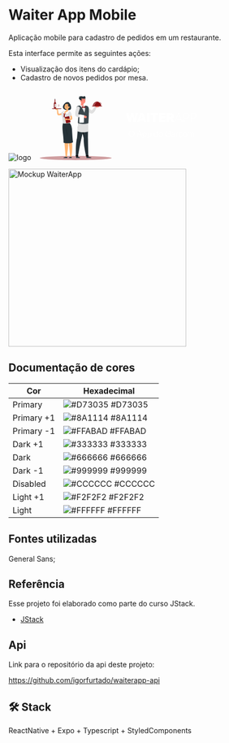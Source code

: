 
# Waiter App Mobile

Aplicação mobile para cadastro de pedidos em um restaurante.

Esta interface permite as seguintes ações:
- Visualização dos itens do cardápio;
- Cadastro de novos pedidos por mesa.

![logo](https://github.com/igorfurtado/waiterapp-mobile/assets/70289587/31f98dcd-492e-464f-8fd2-495c9d2a674c)<svg xmlns="http://www.w3.org/2000/svg" width="334" height="140" fill="none"><path fill="#8A1114" d="M87.395 140c39.148 0 70.883-1.853 70.883-4.138 0-2.286-31.735-4.139-70.883-4.139-39.147 0-70.882 1.853-70.882 4.139 0 2.285 31.735 4.138 70.882 4.138Z" opacity=".4"/><path fill="#263238" d="M66.7 27.434c-2.848 2.347-5.63 6.13-4 10.236 1.63 4.106 12.064 4.519 14.258 2.83 2.852-2.194.333-11.962-1.89-12.02-.168-3.623-5.988-3.01-8.368-1.046Z"/><path fill="#FFB573" d="M62.711 66.972s1.145 20.816 2.406 32.087c.128 10.583 2.559 34.492 2.559 34.492h2.672c.45-11.863 3.751-22.94 1.558-33.403 5.118-20.546 1.612-33.162 1.612-33.162l-10.807-.014Z"/><path fill="#FFB573" d="M65.621 66.986s5.502 23.09 7.008 32.924c1.587 10.332 3.949 30.38 3.84 33.634h2.306s3.875-20.283.289-33.268c2.957-29.247-4.34-33.268-4.34-33.268l-9.103-.022ZM52.428 40.28c-.172-1.246-2.46-1.352-2.46-1.352l-1.098-.552a.87.87 0 0 0-1.18.263l-.366.607a1.097 1.097 0 0 0 .406 1.367l.332.241c.566.405 1.236.64 1.93.677l1.013.055a1.86 1.86 0 0 0 .658-.08 1.097 1.097 0 0 0 .754-1.226h.01Z"/><path fill="#FFB573" d="M64.48 47.574a5.51 5.51 0 0 1-.314.303l-.288.256c-.19.161-.388.31-.582.46a17.55 17.55 0 0 1-1.21.82c-.829.499-1.7.924-2.603 1.272a16.142 16.142 0 0 1-5.637 1.097h-.168a2.15 2.15 0 0 1-.764-.158 2.365 2.365 0 0 1-.732-.475 3.221 3.221 0 0 1-.661-.936 7.11 7.11 0 0 1-.508-1.546 18.094 18.094 0 0 1-.366-2.786 35.677 35.677 0 0 1 .11-5.381.819.819 0 0 1 1.627-.022v.022c.197 1.703.424 3.433.73 5.089.136.802.323 1.594.56 2.372.095.319.224.625.388.914.065.106.131.157.102.12a.45.45 0 0 0-.175-.116.698.698 0 0 0-.187-.055h-.099a16.077 16.077 0 0 0 2.333-.387c.76-.19 1.505-.435 2.23-.732a14.58 14.58 0 0 0 2.08-1.096 13.5 13.5 0 0 0 1.411-.998l.212-.176.161-.143.095-.084a1.642 1.642 0 0 1 2.252 2.388l.004-.022Z"/><path fill="#E0E0E0" d="M66.28 43.516c-2.893-.483-5.928 1.484-7.5 3.084-.811 2.442 1.788 5.41 1.788 5.41s3.703-2.273 5.038-3.827c1.334-1.553 2.34-4.39.672-4.668Z"/><path fill="#263238" d="M75.236 66.708s4.08 2.896 4.848 12.521c.307 3.791.859 18.916 2.021 25.423-4.186 2.99-16.718 2.581-18.68.833.555-13.16-4.476-30.617-.827-38.645 6.04-.742 12.638-.132 12.638-.132Z"/><path fill="#000" d="M71.098 94.313c.055-5.53-.76-13.142-3.236-17.654.845 5.63 3.236 17.654 3.236 17.654Z" opacity=".2"/><path fill="#E0E0E0" d="M60.682 47.976c0 3.133-2.497 4.778.33 7.19.167 2.706.365 7.55 1.195 11.963.859 1.195 7.14 1.096 13.665-.318-.852-3.784-.537-9.948 1.697-18.378a3.505 3.505 0 0 0-2.794-4.318 32.452 32.452 0 0 0-1.689-.256c-2.04-.3-4.1-.454-6.163-.46-.666 0-1.356.044-2.015.088a4.504 4.504 0 0 0-4.226 4.489Z"/><path fill="#8A1114" d="m74.014 53.416-7.66 1.734a.541.541 0 0 0-.407.647l2.48 10.95a.541.541 0 0 0 .646.408l7.66-1.734a.541.541 0 0 0 .407-.648l-2.48-10.95a.541.541 0 0 0-.646-.407Zm-6.334-5.978s-1.24 1.485-2.263 1.828l-.117.732a5.55 5.55 0 0 0 3.374-1.74l-.995-.82Zm-3.367-.895s-.052 1.93.482 2.873l-.398.63a5.56 5.56 0 0 1-1.382-3.54l1.297.037Z"/><path fill="#FFB573" d="M72.834 36.906c-.49 1.945-1.064 5.531.252 6.946 0 0-4.902 1.338-8.097 5.725-1.463-4.61 1.948-6.185 1.948-6.185 2.234-.366 2.263-1.997 1.956-3.561l3.941-2.925Z"/><path fill="#000" d="m71.23 38.102-2.333 1.736a6.4 6.4 0 0 1 .131 1.097c.849-.059 2.055-.896 2.194-1.77a3.08 3.08 0 0 0 .007-1.063Z" opacity=".2"/><path fill="#FFB573" d="M75.108 33.44c-.94 3.152-1.268 4.508-3.246 5.747-2.976 1.861-6.58-.054-6.603-3.44 0-3.049 1.525-7.677 4.914-8.181 3.389-.505 5.89 2.72 4.935 5.874Z"/><path fill="#263238" d="M72.651 28.838c-.888 3.038-.127 6.215 1.686 6.58 2.519-.94 2.394-3.736 1.75-5.016-.642-1.28-2.924-3.315-3.436-1.564Z"/><path fill="#263238" d="M74.03 34.296c-1.4.464-1.671 1.404-1.671 1.404s.961-.68 1.883-.552a1.974 1.974 0 0 1-.212-.852Zm-3.499-1.152c-.062.26-.249.435-.42.395-.172-.04-.264-.292-.201-.552.062-.26.248-.439.42-.395.172.044.249.293.201.552Zm-3.243-.771c-.062.26-.248.435-.42.391-.172-.044-.263-.289-.201-.552.062-.263.248-.435.42-.391.172.044.267.289.201.552Z"/><path fill="#263238" d="m67.168 31.854-.589-.34s.209.57.589.34Z"/><path fill="#ED893E" d="M67.903 32.797a6.904 6.904 0 0 1-1.324 1.426 1.193 1.193 0 0 0 .896.413l.428-1.839Z"/><path fill="#FFB573" d="M75.126 36.603a2.08 2.08 0 0 1-1.568.73c-.764-.021-.896-.898-.475-1.619.365-.65 1.228-1.422 1.894-1.053.665.37.668 1.35.15 1.942Z"/><path fill="#263238" d="M71.142 32.026a.168.168 0 0 1-.084-.096 1.31 1.31 0 0 0-.79-.84.161.161 0 0 1-.088-.25.15.15 0 0 1 .165-.054 1.616 1.616 0 0 1 1.012 1.05.15.15 0 0 1-.098.197.16.16 0 0 1-.117-.007Zm-5.031-1.21a.165.165 0 0 1-.113-.04.16.16 0 0 1 0-.224 1.546 1.546 0 0 1 1.33-.526.165.165 0 0 1 .136.183.157.157 0 0 1-.18.131 1.216 1.216 0 0 0-1.049.424.16.16 0 0 1-.124.052Zm4.292 1.813-.589-.344s.209.574.59.344Z"/><path fill="#FFB573" d="m70.213 58.585-2.925-.567.33 3.36s2.193-.095 3.443-1.097l.117-.438c-.135-.728-.3-.995-.965-1.258Z"/><path fill="#FFB573" d="m65.53 59.452.34 1.422a.84.84 0 0 0 .943.632l.819-.128-.329-3.36-1.247.454a.837.837 0 0 0-.526.98Zm11.223-12.88a43.674 43.674 0 0 1 2.322 5.264c.329.903.64 1.828.888 2.775.271.981.455 1.985.548 2.998.022.267.033.541.037.819v.256a2.071 2.071 0 0 1-.307.888c-.17.263-.391.488-.65.662a3.428 3.428 0 0 1-1.04.464 7.057 7.057 0 0 1-.85.18c-.997.125-2.003.163-3.006.113a38.89 38.89 0 0 1-5.663-.68.815.815 0 0 1 .14-1.62c1.827-.033 3.677-.08 5.457-.216.853-.059 1.7-.18 2.534-.365.17-.04.337-.09.5-.154a.57.57 0 0 0 .22-.117.464.464 0 0 0-.168.172.927.927 0 0 0-.14.399.47.47 0 0 0 0 .073c0-.187-.032-.366-.061-.57a24.345 24.345 0 0 0-1.488-4.94 73.957 73.957 0 0 0-2.194-4.91v-.029a1.646 1.646 0 0 1 2.925-1.484l-.004.022Z"/><path fill="#E0E0E0" d="M74.966 44.229c2.094.387 3.027 2.27 4.547 6.028-.464 2.53-4.182 3.86-4.182 3.86s-2.135-3.783-2.559-5.79c-.424-2.007.08-4.49 2.194-4.098Z"/><path fill="#263238" d="M70.538 133.58a.228.228 0 0 0-.24-.149l-2.48-.037a1.356 1.356 0 0 0-.73.157 9.291 9.291 0 0 1-3.737 1.335c-.526.08-.289.968.954.983 2.051.022 2.424-.132 4.175-.113 1.495.018.782.084 1.97.113.286 0 .52-.179.483-.366l-.395-1.923Zm8.552 0a.23.23 0 0 0-.242-.149l-2.022-.037a1.338 1.338 0 0 0-.73.157c-.732.508-.63 1.097-2.297 1.335-.526.08-.267.968.976.983 2.051.022 1.927-.113 2.76-.113.834 0 .322.084 1.514.113.285 0 .515-.179.472-.366l-.432-1.923Z"/><path fill="#FAFAFA" d="M66.33 48.002c1.039.043 2.943.895 3.554 1.805.863-.895 4.233-2.975 4.292-5.794a2.925 2.925 0 0 0-1.495-.768s-4.497 2.175-6.35 4.757Zm-1.681-.147s-.282-2.277 2.475-4.49c-.278-.226-1.367.03-1.367.03s-3.221 1.386-3.126 4.972a2.767 2.767 0 0 1 2.018-.512Z"/><path fill="#8A1114" d="M64.24 48.82c-.4.187-.556 1.485 0 1.788.555.303.5-.936.822-1.36.322-.424-.124-.753-.823-.428Z"/><path fill="#8A1114" d="M64.73 49.325c-.286.365.083 1.608.697 1.605.615-.004.085-1.097.205-1.638.12-.541-.416-.61-.903.033Z"/><path fill="#8A1114" d="M64.813 50.25c-.683-1.057-.73 4.511.925 6.705-.11-2.161 1.05-5.225-.925-6.705Z"/><path fill="#8A1114" d="M64.751 50.202c-.303-1.075-1.828 3.634-.983 5.934.479-1.861 2.266-4.157.983-5.934Z"/><path fill="#263238" d="M69.847 35.641c.16-.07.313-.152.457-.248a.087.087 0 0 0 .02-.096.086.086 0 0 0-.02-.029.099.099 0 0 0-.131-.022 2.625 2.625 0 0 1-2.245.326.093.093 0 0 0-.07-.002.092.092 0 0 0-.05.05.091.091 0 0 0 .054.116 2.78 2.78 0 0 0 1.985-.095Z"/><path fill="#8A1114" d="M59.238 38.218H40.561v.607h18.677v-.607Zm-.446.607H41.007l.782.424h16.22l.783-.424Z"/><path fill="#000" d="M58.792 38.825H41.007l.782.424h16.22l.783-.424Z" opacity=".2"/><path fill="#263238" d="M46.545 21.961a.417.417 0 0 1-.413-.413v-1.385a.417.417 0 0 1 .413-.414.417.417 0 0 1 .413.414v1.385a.417.417 0 0 1-.413.413Z"/><path fill="#263238" d="M47.21 20.078v-.182a.322.322 0 0 0-.321-.322h-.687a.322.322 0 0 0-.322.322v.182c0 .178.144.322.322.322h.687a.322.322 0 0 0 .322-.322Z"/><path fill="#8A1114" d="M47.207 24.97v-3.952a.165.165 0 0 0-.16-.165h-1.003a.165.165 0 0 0-.16.165v3.952a2.1 2.1 0 0 1-.706 1.572 2.127 2.127 0 0 0-.706 1.576v10.137h4.142V28.118a2.115 2.115 0 0 0-.705-1.576 2.11 2.11 0 0 1-.702-1.572Z"/><path fill="#E0E0E0" d="M48.614 29.317H45.88v6.554h2.734v-6.554Z"/><path fill="#8A1114" d="M52.497 38.218h-.494c.165.012.33.012.494 0Zm2.979 0h-.497c.166.011.332.011.497 0Z"/><path fill="#8A1114" d="M51.835 30.486v1.664c0 1.323.753 2.424 1.707 2.559v2.925c0 .45-.438.577-.778.606h1.948c-.34-.029-.778-.157-.778-.606v-2.925c.954-.132 1.707-1.232 1.707-2.56v-1.663h-3.806Z" opacity=".2"/><path fill="#263238" d="M74.487 28.922c-1.463.621-6.361.811-8.28.395 1.984-2.804 6.444-3.627 8.28-.395Zm4.61 10.017a.095.095 0 0 1-.073-.037c-.048-.066-1.127-1.652-1.148-5.9 0-1.773-.545-3.2-1.463-3.92a1.978 1.978 0 0 0-1.736-.394.09.09 0 0 1-.07-.012.092.092 0 0 1 .029-.167 2.193 2.193 0 0 1 1.887.427c.969.757 1.528 2.238 1.539 4.062.022 4.182 1.097 5.784 1.097 5.798a.09.09 0 0 1 .015.069.092.092 0 0 1-.037.06.102.102 0 0 1-.04.014Zm26.307-21.522c1.02 1.396 1.016 3.572.669 4.752-1.828-.83-1.543-3.213-1.543-3.213l.874-1.539Z"/><path fill="#E0E0E0" d="m110.869 34.702 1.053 1.159 1.097 1.177a69.043 69.043 0 0 0 2.215 2.27c.366.365.731.731 1.123 1.053.391.322.731.665 1.115.961.384.296.731.56 1.071.786.256.172.525.324.804.454l-.559-.088a.73.73 0 0 0-.475.106s.087 0 .212-.073c.339-.208.654-.453.939-.731a22.906 22.906 0 0 0 2.095-2.278 64.266 64.266 0 0 0 2.054-2.632 275.66 275.66 0 0 0 2.018-2.738l.033-.04a1.65 1.65 0 0 1 2.896 1.462 36.209 36.209 0 0 1-1.283 3.403 41.168 41.168 0 0 1-1.609 3.29 22.558 22.558 0 0 1-2.15 3.243 10.989 10.989 0 0 1-1.623 1.638 6.21 6.21 0 0 1-1.29.804 4.792 4.792 0 0 1-2.168.446 2.176 2.176 0 0 1-.41-.055l-.153-.032a10.164 10.164 0 0 1-2.307-.86 16.24 16.24 0 0 1-1.773-1.049 28.139 28.139 0 0 1-2.976-2.306 43.386 43.386 0 0 1-2.607-2.49 46.736 46.736 0 0 1-1.21-1.309 47.229 47.229 0 0 1-1.18-1.39 3.293 3.293 0 0 1 .57-4.365 3.29 3.29 0 0 1 4.401.11l.077.074Z"/><path fill="#FF8B7B" d="m127.269 36.102 3.258.157-1.057-4.387s-3.031.223-3.517 1.78a.794.794 0 0 0 .029.527l.6 1.437a.786.786 0 0 0 .687.486Z"/><path fill="#FF8B7B" d="m133.433 33.656-.629-1.462a1.308 1.308 0 0 0-1.51-.753l-1.828.45 1.057 4.386 2.193-.884a1.31 1.31 0 0 0 .727-.717 1.3 1.3 0 0 0-.01-1.02Z"/><path fill="#263238" d="M103.166 96.854c-3.458-15.212-5.597-33.553-5.597-33.553l14.181-.227s-.197 24.717-.168 35.07c.037 10.767.783 34.46.783 34.46h-4.303s-5.554-22.443-4.896-35.75Z"/><path fill="#000" d="m102.062 75.866-2.244 3.327c.669 4.153 1.462 8.726 2.387 13.208.388-6.887.322-14.89-.143-16.535Z"/><path fill="#263238" d="M118.104 134.714s-5.926-1.397-6.372-2.336h-3.29l.022 3.484h2.032l.311-.322.516.322c1.645 0 6.017-.066 7.052-.435a.774.774 0 0 0-.271-.713ZM89.976 96.426c1.642-15.3 1.59-25.52 3.59-33.06l12.913-.193s-5.378 24.267-7.875 34.365c-2.497 10.097-6.77 35.059-6.77 35.059h-3.985s-1.254-24.34 2.127-36.17Z"/><path fill="#E0E0E0" d="M92.543 66.346c-.286 1.828-1.302 12.642-2.355 16.58 8.61 3.82 21.771 2.317 22.177-.161-.121-4.592-.366-16.419-.366-16.419H92.543Z"/><path fill="#000" d="M93.022 68.353a13.085 13.085 0 0 0 2.16 2.65s-1.857-.332-2.16-2.65Zm17.306 2.548a10.7 10.7 0 0 0 1.192-2.365s.084 1.868-1.192 2.365Zm-17.226-1.169c.199.732.492 1.435.874 2.09a1.927 1.927 0 0 1-.874-2.09Z" opacity=".1"/><path fill="#263238" d="M95.548 134.714s-3.696-1.397-4.12-2.336h-3.29l-.066 3.484h2.694l.318-.322.508.322c1.645 0 3.162-.066 4.208-.435a.75.75 0 0 0-.252-.713Zm-2.457-101.87c4.563-.566 11.077-.511 15.446.242a5.29 5.29 0 0 1 4.292 4.449c.917 6.599.128 18.13-.457 29.736-9.981 3.415-20.51-.047-20.51-.047-.365-2.34.454-10.014 1.002-14.108-.822-4.23-2.559-9.074-3.721-14.693a4.604 4.604 0 0 1 3.948-5.579Z"/><path fill="#fff" d="M93.091 32.844c4.563-.566 11.077-.511 15.446.242a5.29 5.29 0 0 1 4.292 4.449c.917 6.599.128 18.13-.457 29.736-9.981 3.415-20.51-.047-20.51-.047-.365-2.34.454-10.014 1.002-14.108-.822-4.23-2.559-9.074-3.721-14.693a4.604 4.604 0 0 1 3.948-5.579Z" opacity=".1"/><path fill="#FF8B7B" d="m97.606 24.133 5.191 4.259c-.672 1.787-.884 3.655 2.048 4.361.731.969-.366 2.669-1.668 3.33-3.078-.701-4.85-1.528-6.046-3.17.376-1.286.976-6.137.475-8.78Z"/><path fill="#000" d="m99.77 25.91 3.027 2.478a6.692 6.692 0 0 0-.365 1.28c-1.174.084-2.804-1.097-2.877-2.172a4.362 4.362 0 0 1 .215-1.587Z" opacity=".2"/><path fill="#FF8B7B" d="M96.86 21.23c.475 3.257.585 5.188 2.38 6.716 2.702 2.3 6.621.427 7.133-2.925.457-3.009-.395-7.83-3.711-8.84a4.537 4.537 0 0 0-5.802 5.049Z"/><path fill="#263238" d="M96.83 22.733a2.56 2.56 0 0 0 2.695.69c-.782-.793-.022-3.695-.804-4.876 1.514.3 7.407 1.155 7.97-.889.61-2.193-1.828-3.944-3.196-4.109.403.914.366 1.576-1.133 1.28-1.499-.296-7.677-1.722-6.993 1.173-1.99 0-2.124 2.896-.67 4.281a14.985 14.985 0 0 1 2.132 2.45Z"/><path fill="#263238" d="M95.734 15.863c-1.192-.296-.819-1.393-.552-1.506-1.115.27-1.52 1.367-.175 1.872 1.345.504.727-.366.727-.366Z"/><path fill="#FF8B7B" d="M95.943 23.23a2.83 2.83 0 0 0 1.396 1.67c.896.457 1.546-.296 1.462-1.239-.069-.852-.614-2.113-1.594-2.193a1.291 1.291 0 0 0-1.264 1.762Z"/><path fill="#263238" d="M101.434 21.347c.022.267.182.472.365.457.183-.015.3-.249.278-.512-.022-.263-.183-.472-.366-.457-.182.015-.299.245-.277.512Zm3.187-.077c.022.267.183.472.366.454.183-.019.296-.245.274-.512-.022-.267-.183-.468-.365-.454-.183.015-.296.245-.275.512Z"/><path fill="#FF5652" d="M103.974 21.628a9.423 9.423 0 0 0 1.463 2.165c-.435.482-1.254.365-1.254.365l-.209-2.53Z"/><path fill="#263238" d="M100.94 20.499a.144.144 0 0 1-.077 0 .154.154 0 0 1-.087-.205 1.572 1.572 0 0 1 1.063-.972.158.158 0 1 1 .063.31 1.253 1.253 0 0 0-.838.78.157.157 0 0 1-.05.059.158.158 0 0 1-.074.028Zm5.531-.424a.152.152 0 0 1-.131-.073 1.24 1.24 0 0 0-.947-.618.156.156 0 0 1-.143-.1.157.157 0 0 1-.011-.061.16.16 0 0 1 .165-.154 1.559 1.559 0 0 1 1.206.768.163.163 0 0 1 .018.118.161.161 0 0 1-.069.098.133.133 0 0 1-.088.022Z"/><path fill="#E0E0E0" d="M97.13 32.914s5.327 8.094 7.353 13.804c1.996-6.7 2.226-12.064.365-13.965-.599.757-3.012 1.78-7.717.16Zm-1.816 5.981-.516 1.462-.511 1.521a75.181 75.181 0 0 0-.94 3.027c-.146.5-.274.998-.391 1.488-.117.49-.23.976-.311 1.44-.08.465-.142.914-.183 1.316-.02.308-.02.617 0 .925l-.19-.533c-.153-.29-.31-.366-.318-.366-.007 0 .051.073.165.154.34.2.702.362 1.078.482.972.327 1.965.588 2.972.782 1.071.212 2.175.366 3.29.549 1.116.183 2.263.31 3.367.468h.052a1.65 1.65 0 0 1 .084 3.25 36.097 36.097 0 0 1-3.601.497 37.88 37.88 0 0 1-3.656.157 22.727 22.727 0 0 1-3.875-.34 11.194 11.194 0 0 1-2.194-.647 6.043 6.043 0 0 1-1.323-.753 4.78 4.78 0 0 1-1.426-1.689 2.187 2.187 0 0 1-.15-.388l-.04-.15a10.235 10.235 0 0 1-.347-2.438c-.018-.687.008-1.374.077-2.058.116-1.25.318-2.489.603-3.71a40.79 40.79 0 0 1 .943-3.481 39.302 39.302 0 0 1 1.232-3.389 3.29 3.29 0 0 1 6.145 2.343l-.036.08Z"/><path fill="#FF8B7B" d="m103.346 52.081 3.231.402-1.784 4.135s-2.95-.73-3.162-2.354a.77.77 0 0 1 .121-.512l.833-1.312a.787.787 0 0 1 .761-.359Zm5.655 3.462-.87 1.346a1.308 1.308 0 0 1-1.616.482l-1.722-.753 1.784-4.135 2.015 1.247a1.295 1.295 0 0 1 .585.82 1.309 1.309 0 0 1-.176.993Z"/><path fill="#FAFAFA" d="M97.39 31.656a3.039 3.039 0 0 0-1.766.95 10.602 10.602 0 0 0 5.85 3.913c-.168-.56.336-2.194.892-2.779-2.044-.303-4.976-2.084-4.976-2.084Z"/><path fill="#FAFAFA" d="M103.006 31.857a5.029 5.029 0 0 1 1.934.794s2.047 2.285-.366 3.575c.164-.56-1.097-2.05-2.226-2.486 2.04-.303.658-1.883.658-1.883Z"/><path fill="#8A1114" d="M102.574 35.042c-1.616-.867-3.615-1.806-3.06-.29.556 1.518-.179 2.044.545 2.56.724.515 2.194-.9 2.68-1.097.486-.197-.165-1.173-.165-1.173Zm1.145-.012c1.232-.83 2.774-1.729 2.5-.248-.274 1.48.406 1.996-.132 2.497-.537.5-1.919-.9-2.358-1.097-.438-.197-.01-1.151-.01-1.151Z"/><path fill="#8A1114" d="M102.355 34.925c.365-.22 1.257-.497 1.7.098.442.596.3 1.594-.311 1.715a1.234 1.234 0 0 1-1.192-.42 1.095 1.095 0 0 0-.197-1.393Z"/><path fill="#000" d="m92.056 132.714-4.434.124-.234-2.511 5.151.307-.483 2.08Zm20.466-.007-4.789.131-.531-2.175 5.349-.519-.029 2.563Z"/><path fill="#fff" d="M102.084 51.23a30.043 30.043 0 0 0-6.88-1.189c-.497.03-.687 11.264-.647 15.86 0 .62 7.151.496 8.979.215.102-1.283.124-10.65.599-13.578a1.037 1.037 0 0 0-.621-1.119 2.905 2.905 0 0 0-1.43-.19Z"/><path fill="#8A1114" d="M139.516 33.247h-20.297v.577h20.297v-.577Zm-.424.577h-19.449l.746.406h17.961l.742-.406Z"/><path fill="#000" d="M139.092 33.824h-19.449l.746.406h17.961l.742-.406Z" opacity=".2"/><path fill="#8A1114" d="M130.205 25.087a.84.84 0 0 1-.998.825.836.836 0 0 1-.305-1.517.838.838 0 0 1 1.303.692Zm7.937 5.48a9.218 9.218 0 0 0-3.079-4.416l.227-.29a9.594 9.594 0 0 1 3.203 4.596l-.351.11Zm-4.347-5.257a9.11 9.11 0 0 0-1.276-.581l.124-.344a9.61 9.61 0 0 1 1.327.618l-.175.307Z"/><path fill="#8A1114" d="M129.368 25.087a8.303 8.303 0 0 0-8.303 8.302h16.605a8.302 8.302 0 0 0-8.302-8.302Z"/><path fill="#fff" d="M122.21 32.647h2.146a.322.322 0 0 0 .31-.263c.432-2.274 1.788-4.256 3.945-5.977a.286.286 0 0 0 .085-.338.288.288 0 0 0-.301-.174 7.577 7.577 0 0 0-6.503 6.394.32.32 0 0 0 .077.251.315.315 0 0 0 .241.107Z" opacity=".3"/><path fill="#263238" d="M102.954 25.109c.171.007.343-.001.512-.026a.087.087 0 0 0 .056-.037.09.09 0 0 0 .014-.065.104.104 0 0 0-.11-.077 2.558 2.558 0 0 1-2.128-.665.086.086 0 0 0-.098-.02.102.102 0 0 0-.03.02.094.094 0 0 0-.024.064c0 .023.008.046.024.064a2.718 2.718 0 0 0 1.784.742Z"/><path fill="#fff" d="m201.212 64.5-2.808-10.728-2.808 10.728h-4.584l-4.368-17.232h4.44l2.328 10.272 2.736-10.272h4.584l2.64 10.32 2.352-10.32h4.44L205.772 64.5h-4.56Zm12.48-6.768h7.32l1.176 3.576h-9.696l1.2-3.576Zm7.728 6.768-4.032-12.24-4.152 12.24h-4.584l6.384-17.232h4.968l6.312 17.232h-4.896Zm11.257 0h-4.536V47.268h4.536V64.5Zm11.858 0h-4.536V51.372h-5.28v-4.104h15.096v4.104h-5.28V64.5Zm19.517-3.936V64.5H251.86V47.268h12.024v3.936h-7.488v2.472h6.792v3.936h-6.792v2.952h7.656Zm7.133 3.936h-4.536V47.268h7.056c2.336 0 4.136.504 5.4 1.512 1.28.992 1.92 2.408 1.92 4.248 0 1.104-.32 2.096-.96 2.976-.624.864-1.52 1.544-2.688 2.04l4.224 6.456h-5.4l-3.528-5.736h-1.488V64.5Zm0-13.488v4.008h2.328c1.008 0 1.752-.16 2.232-.48.48-.32.72-.824.72-1.512 0-.688-.24-1.192-.72-1.512-.48-.336-1.224-.504-2.232-.504h-2.328Zm14.76 7.368h8.544l.36.984h-9.528l.624-.984Zm10.368 6.12-6.216-16.008-6.24 16.008h-1.152l6.792-17.232h1.272l6.744 17.232h-1.2Zm9.376-6.6h-4.224v6.6h-1.176V47.268h5.4c1.104 0 2.08.208 2.928.624a4.69 4.69 0 0 1 2.016 1.8c.496.784.744 1.744.744 2.88s-.248 2.104-.744 2.904a4.644 4.644 0 0 1-2.016 1.824c-.848.4-1.824.6-2.928.6Zm-.024-9.624h-4.2v8.64h4.2c1.376 0 2.48-.376 3.312-1.128.832-.752 1.248-1.816 1.248-3.192 0-1.392-.416-2.456-1.248-3.192-.832-.752-1.936-1.128-3.312-1.128Zm14.017 9.624h-4.224v6.6h-1.176V47.268h5.4c1.104 0 2.08.208 2.928.624a4.69 4.69 0 0 1 2.016 1.8c.496.784.744 1.744.744 2.88s-.248 2.104-.744 2.904a4.644 4.644 0 0 1-2.016 1.824c-.848.4-1.824.6-2.928.6Zm-.024-9.624h-4.2v8.64h4.2c1.376 0 2.48-.376 3.312-1.128.832-.752 1.248-1.816 1.248-3.192 0-1.392-.416-2.456-1.248-3.192-.832-.752-1.936-1.128-3.312-1.128Z"/><path fill="#fff" d="M197.479 93.74a5.665 5.665 0 0 1-4.144-1.744 5.81 5.81 0 0 1-1.216-1.904 6.396 6.396 0 0 1-.432-2.352c0-.832.144-1.61.432-2.336a5.81 5.81 0 0 1 1.216-1.904 5.51 5.51 0 0 1 1.84-1.264 5.665 5.665 0 0 1 2.304-.464c.832 0 1.6.155 2.304.464a5.51 5.51 0 0 1 1.84 1.264 5.693 5.693 0 0 1 1.232 1.904 6.27 6.27 0 0 1 .432 2.336c0 .832-.144 1.616-.432 2.352a5.693 5.693 0 0 1-1.232 1.904 5.665 5.665 0 0 1-4.144 1.744Zm0-1.072a4.54 4.54 0 0 0 1.856-.368 4.41 4.41 0 0 0 1.44-1.056 4.81 4.81 0 0 0 .928-1.584 5.423 5.423 0 0 0 .336-1.92 5.42 5.42 0 0 0-.336-1.92 4.46 4.46 0 0 0-.928-1.552 4.218 4.218 0 0 0-1.44-1.04 4.377 4.377 0 0 0-1.856-.384c-.672 0-1.291.128-1.856.384a4.218 4.218 0 0 0-1.44 1.04c-.405.437-.72.955-.944 1.552a5.675 5.675 0 0 0-.32 1.92c0 .683.107 1.323.32 1.92.224.597.539 1.125.944 1.584.405.448.885.8 1.44 1.056a4.612 4.612 0 0 0 1.856.368Zm12.571-3.328h5.552l.336.976h-6.368l.48-.976Zm6.592 4.16-3.872-10.208-3.904 10.208h-1.184l4.464-11.488h1.312l4.448 11.488h-1.264Zm10.63-4.224c0 .864-.155 1.627-.464 2.288-.299.661-.725 1.179-1.28 1.552-.544.363-1.195.544-1.952.544a3.09 3.09 0 0 1-1.712-.496c-.512-.33-.912-.795-1.2-1.392v4.816h-1.12v-11.52h1.04v1.824c.288-.63.699-1.115 1.232-1.456a3.128 3.128 0 0 1 1.76-.528c.747 0 1.397.187 1.952.56.555.363.981.875 1.28 1.536.309.65.464 1.408.464 2.272Zm-1.136 0c0-1.067-.256-1.899-.768-2.496-.501-.597-1.163-.896-1.984-.896-.512 0-.976.133-1.392.4-.416.267-.747.65-.992 1.152-.235.501-.352 1.115-.352 1.84 0 .693.117 1.296.352 1.808s.56.907.976 1.184a2.48 2.48 0 0 0 1.408.416c.821 0 1.483-.299 1.984-.896.512-.597.768-1.435.768-2.512Zm10.667 0c0 .864-.154 1.627-.464 2.288-.298.661-.725 1.179-1.28 1.552-.544.363-1.194.544-1.952.544a3.09 3.09 0 0 1-1.712-.496c-.512-.33-.912-.795-1.2-1.392v4.816h-1.12v-11.52h1.04v1.824c.288-.63.699-1.115 1.232-1.456a3.13 3.13 0 0 1 1.76-.528c.747 0 1.398.187 1.952.56.555.363.982.875 1.28 1.536.31.65.464 1.408.464 2.272Zm-1.136 0c0-1.067-.256-1.899-.768-2.496-.501-.597-1.162-.896-1.984-.896-.512 0-.976.133-1.392.4-.416.267-.746.65-.992 1.152-.234.501-.352 1.115-.352 1.84 0 .693.118 1.296.352 1.808.235.512.56.907.976 1.184.416.277.886.416 1.408.416.822 0 1.483-.299 1.984-.896.512-.597.768-1.435.768-2.512Zm5.659 0c0-.864.15-1.621.448-2.272.31-.661.742-1.173 1.296-1.536.555-.373 1.211-.56 1.968-.56.63 0 1.2.17 1.712.512.512.33.907.8 1.184 1.408v-4.816h1.12V93.5h-1.04v-1.776a3.492 3.492 0 0 1-1.232 1.424 3.072 3.072 0 0 1-1.744.512c-.757 0-1.413-.181-1.968-.544-.554-.373-.986-.89-1.296-1.552-.298-.661-.448-1.424-.448-2.288Zm1.136 0c0 1.077.251 1.915.752 2.512.502.597 1.163.896 1.984.896.555 0 1.035-.139 1.44-.416.416-.277.736-.672.96-1.184.235-.523.352-1.136.352-1.84 0-.704-.122-1.307-.368-1.808-.234-.501-.56-.885-.976-1.152-.405-.267-.874-.4-1.408-.4-.821 0-1.482.299-1.984.896-.501.597-.752 1.43-.752 2.496Zm12.396 4.384c-.576 0-1.11-.107-1.6-.32a3.74 3.74 0 0 1-1.28-.912 4.422 4.422 0 0 1-.832-1.392 5.163 5.163 0 0 1-.288-1.76c0-.63.096-1.21.288-1.744.202-.533.48-.992.832-1.376a3.74 3.74 0 0 1 1.28-.912 3.967 3.967 0 0 1 1.6-.32c.586 0 1.125.107 1.616.32.49.213.912.517 1.264.912.362.384.64.843.832 1.376.202.533.304 1.115.304 1.744a4.93 4.93 0 0 1-.304 1.76 4.08 4.08 0 0 1-.832 1.392 3.597 3.597 0 0 1-1.264.912c-.491.213-1.03.32-1.616.32Zm0-.96c.554 0 1.045-.139 1.472-.416a2.907 2.907 0 0 0 1.024-1.2c.256-.512.384-1.115.384-1.808 0-.693-.128-1.29-.384-1.792a2.815 2.815 0 0 0-1.024-1.168 2.643 2.643 0 0 0-1.472-.416 2.69 2.69 0 0 0-1.472.416 2.961 2.961 0 0 0-1.024 1.168c-.246.501-.368 1.099-.368 1.792 0 .693.122 1.296.368 1.808.256.512.597.912 1.024 1.2a2.69 2.69 0 0 0 1.472.416Zm14.403 1.04c-.822 0-1.584-.15-2.288-.448a5.802 5.802 0 0 1-1.856-1.248 5.83 5.83 0 0 1-1.232-1.888 6.53 6.53 0 0 1-.432-2.4c0-.853.138-1.637.415-2.352a5.973 5.973 0 0 1 1.201-1.904 5.267 5.267 0 0 1 1.808-1.28 5.838 5.838 0 0 1 2.304-.448c1.002 0 1.882.187 2.64.56a5.475 5.475 0 0 1 1.888 1.504 5.84 5.84 0 0 1 1.072 2.112h-1.36a4.38 4.38 0 0 0-.8-1.568 3.99 3.99 0 0 0-1.44-1.12c-.576-.277-1.254-.416-2.032-.416-.875 0-1.648.213-2.32.64-.672.416-1.2.992-1.584 1.728-.374.736-.56 1.59-.56 2.56 0 .939.192 1.781.576 2.528a4.362 4.362 0 0 0 1.616 1.76c.693.427 1.498.64 2.416.64.832 0 1.557-.16 2.176-.48a3.897 3.897 0 0 0 1.488-1.392c.384-.597.624-1.296.72-2.096h-4.512v-.976h5.76c0 .907-.139 1.728-.416 2.464a5.466 5.466 0 0 1-1.152 1.904 5.056 5.056 0 0 1-1.792 1.2c-.683.277-1.451.416-2.304.416Zm12.702-.24v-1.536a2.916 2.916 0 0 1-1.104 1.248c-.491.299-1.067.448-1.728.448-.875 0-1.574-.224-2.096-.672-.523-.459-.784-1.067-.784-1.824 0-.821.325-1.44.976-1.856.65-.427 1.616-.64 2.896-.64.256 0 .506.005.752.016.245.01.57.037.976.08v-.72c0-.704-.182-1.253-.544-1.648-.352-.395-.848-.592-1.488-.592-.683 0-1.227.203-1.632.608-.406.395-.614.933-.625 1.616h-1.023c.01-.63.154-1.173.432-1.632.277-.47.656-.832 1.136-1.088.49-.267 1.056-.4 1.696-.4.992 0 1.76.272 2.304.816.544.544.816 1.307.816 2.288V93.5h-.96Zm-4.64-2.368c0 .512.181.928.544 1.248.362.31.837.464 1.424.464.789 0 1.413-.235 1.872-.704.458-.48.688-1.115.688-1.904v-.752a17.67 17.67 0 0 0-1.68-.08c-.95 0-1.664.144-2.144.432-.47.277-.704.71-.704 1.296Zm9.076-2.144V93.5h-1.12v-8.432h1.04v1.92a3.607 3.607 0 0 1 1.312-1.488 3.428 3.428 0 0 1 1.904-.56v1.168a3.434 3.434 0 0 0-1.6.304 2.65 2.65 0 0 0-1.12.992c-.278.437-.416.965-.416 1.584Zm7.641 4.688c-.747 0-1.403-.187-1.968-.56-.565-.373-1.008-.89-1.328-1.552-.32-.661-.48-1.424-.48-2.288 0-.853.16-1.605.48-2.256.32-.661.763-1.179 1.328-1.552.576-.373 1.232-.56 1.968-.56a3.7 3.7 0 0 1 1.76.416c.523.277.949.672 1.28 1.184.341.512.565 1.12.672 1.824h-1.136c-.128-.768-.421-1.365-.88-1.792-.448-.437-1.013-.656-1.696-.656-.523 0-.987.144-1.392.432-.395.288-.704.683-.928 1.184-.213.501-.32 1.093-.32 1.776s.107 1.285.32 1.808c.224.512.533.912.928 1.2.405.277.869.416 1.392.416.693 0 1.264-.213 1.712-.64.448-.437.736-1.045.864-1.824h1.136c-.096.715-.315 1.328-.656 1.84a3.405 3.405 0 0 1-1.28 1.184c-.523.277-1.115.416-1.776.416Zm1.584 1.712c0 .384-.155.693-.464.928-.309.235-.699.352-1.168.352s-.869-.117-1.2-.352c-.32-.235-.512-.57-.576-1.008H293c.053.245.165.427.336.544.171.128.384.192.64.192.235 0 .421-.07.56-.208a.607.607 0 0 0 .224-.48c0-.235-.069-.421-.208-.56a1.076 1.076 0 0 0-.512-.272 1.838 1.838 0 0 0-.688-.032l.368-1.152h.672l-.256.752c.437.032.795.165 1.072.4.277.235.416.533.416.896Zm7.187-1.728c-.576 0-1.11-.107-1.6-.32a3.74 3.74 0 0 1-1.28-.912 4.422 4.422 0 0 1-.832-1.392 5.163 5.163 0 0 1-.288-1.76c0-.63.096-1.21.288-1.744.202-.533.48-.992.832-1.376a3.74 3.74 0 0 1 1.28-.912 3.967 3.967 0 0 1 1.6-.32c.586 0 1.125.107 1.616.32.49.213.912.517 1.264.912.362.384.64.843.832 1.376.202.533.304 1.115.304 1.744a4.93 4.93 0 0 1-.304 1.76 4.08 4.08 0 0 1-.832 1.392 3.597 3.597 0 0 1-1.264.912c-.491.213-1.03.32-1.616.32Zm0-.96c.554 0 1.045-.139 1.472-.416a2.907 2.907 0 0 0 1.024-1.2c.256-.512.384-1.115.384-1.808 0-.693-.128-1.29-.384-1.792a2.815 2.815 0 0 0-1.024-1.168 2.643 2.643 0 0 0-1.472-.416 2.69 2.69 0 0 0-1.472.416 2.961 2.961 0 0 0-1.024 1.168c-.246.501-.368 1.099-.368 1.792 0 .693.122 1.296.368 1.808.256.512.597.912 1.024 1.2a2.69 2.69 0 0 0 1.472.416Zm6.947.8h-1.12v-8.432h1.04v1.584c.288-.544.667-.97 1.136-1.28a2.92 2.92 0 0 1 1.616-.464c.661 0 1.221.17 1.68.512.469.341.789.821.96 1.44a3.231 3.231 0 0 1 1.152-1.424 3.032 3.032 0 0 1 1.76-.528c.875 0 1.563.277 2.064.832.512.544.768 1.307.768 2.288V93.5h-1.104v-5.104c0-.81-.181-1.43-.544-1.856-.352-.437-.869-.656-1.552-.656a2.06 2.06 0 0 0-1.168.352 2.43 2.43 0 0 0-.848.944c-.203.395-.304.853-.304 1.376V93.5h-1.12v-5.104c0-.81-.176-1.43-.528-1.856-.352-.437-.875-.656-1.568-.656-.427 0-.821.117-1.184.352a2.32 2.32 0 0 0-.832.944c-.203.395-.304.853-.304 1.376V93.5Z" opacity=".9"/></svg>

<p align="left">
  <img width='350' src="https://github.com/igorfurtado/waiterapp-mobile/assets/70289587/e9962dc2-63e0-4626-8c5c-7650a6c671be" alt="Mockup WaiterApp"/>
</p>

## Documentação de cores

| Cor               | Hexadecimal                                                |
| ----------------- | ---------------------------------------------------------------- |
| Primary     | ![#D73035](https://via.placeholder.com/10/d73035?text=+) #D73035 |
| Primary +1     | ![#8A1114](https://via.placeholder.com/10/8A1114?text=+) #8A1114 |
| Primary -1      | ![#FFABAD](https://via.placeholder.com/10/FFABAD?text=+) #FFABAD |
| Dark  +1     | ![#333333](https://via.placeholder.com/10/333333?text=+) #333333 |
| Dark     | ![#666666](https://via.placeholder.com/10/666666?text=+) #666666 |
| Dark    -1 | ![#999999](https://via.placeholder.com/10/999999?text=+) #999999 |
| Disabled | ![#CCCCCC](https://via.placeholder.com/10/cccccc?text=+) #CCCCCC |
| Light +1 | ![#F2F2F2](https://via.placeholder.com/10/F2F2F2?text=+) #F2F2F2 |
| Light | ![#FFFFFF](https://via.placeholder.com/10/FFFFFF?text=+) #FFFFFF |

## Fontes utilizadas

General Sans;
## Referência
Esse projeto foi elaborado como parte do curso JStack.

 - [JStack](https://jstack.com.br/)



## Api

Link para o repositório da api deste projeto:

https://github.com/igorfurtado/waiterapp-api

## 🛠 Stack
ReactNative + Expo + Typescript + StyledComponents

